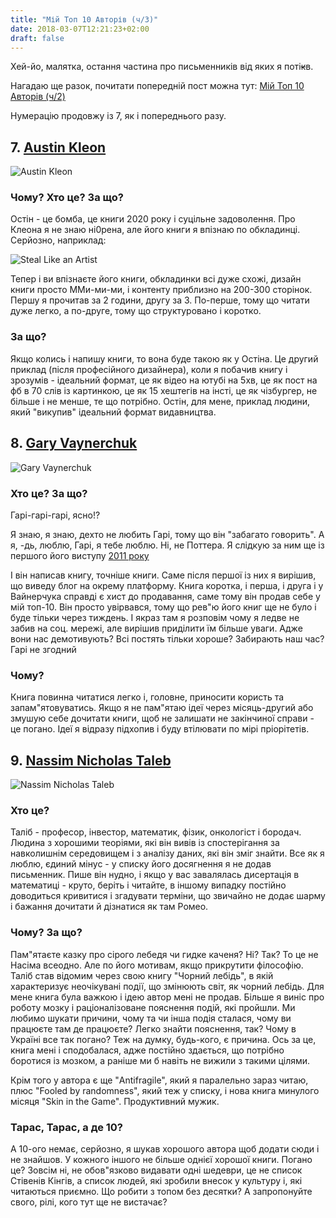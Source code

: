 ```yaml
---
title: "Мій Топ 10 Авторів (ч/3)"
date: 2018-03-07T12:21:23+02:00
draft: false
---
```



Хей-йо, малятка, остання частина про письменників від яких я поті~~к~~в.

Нагадаю ще разок, почитати попередній пост можна тут: 
[Мій Топ 10 Авторів (ч/2)](https://ua.tarasmatsyk.com/blog/top-10-fav-authors-2/)

Нумерацію продовжу із 7, як і попереднього разу.

## 7. [Austin Kleon](https://www.amazon.com/Austin-Kleon/e/B002HDCKJ2/ref=sr_tc_2_0?qid=1520072371&sr=8-2-ent)

![Austin Kleon](https://images-na.ssl-images-amazon.com/images/I/61dSM74wF9L._UX250_.jpg "Austin Kleon")

### Чому? Хто це? За що?

Остін - це бомба, це книги 2020 року і суцільне задоволення. Про Клеона я не знаю ні0рена,
але його книги я впізнаю по обкладинці. Серйозно, наприклад:

![Steal Like an Artist](https://images-na.ssl-images-amazon.com/images/I/51fIZsUhrpL._SY498_BO1,204,203,200_.jpg "Steal Like an Artist")

Тепер і ви впізнаєте його книги, обкладинки всі дуже схожі, дизайн книги просто ММи-ми-ми,
і контенту приблизно на 200-300 сторінок. Першу я прочитав за 2 години, другу за 3.
По-перше, тому що читати дуже легко, а по-друге, тому що структуровано і коротко.


### За що?
Якщо колись і напишу книги, то вона буде такою як у Остіна. Це другий приклад (після професійного дизайнера),
коли я побачив книгу і зрозумів - ідеальний формат, це як відео на ютубі на 5хв, 
це як пост на фб в 70 слів із картинкою, це як 15 хештегів на інсті, це як чізбургер,
не більше і не менше, те що потрібно.
Остін, для мене, приклад людини, який "викупив" ідеальний формат видавництва. 

## 8. [Gary Vaynerchuk](https://www.amazon.com/Gary-Vaynerchuk/e/B001JP7NBE/ref=dp_byline_cont_book_1)

![Gary Vaynerchuk](https://images-na.ssl-images-amazon.com/images/I/51N0WINeD0L._UX250_.jpg "Gary Vaynerchuk")

### Хто це? За що?
Гарі-гарі-гарі, ясно!?

Я знаю, я знаю, дехто не любить Гарі, тому що він "забагато говорить". А я, -дь, люблю, Гарі, я тебе люблю.
Ні, не Поттера. 
Я слідкую за ним ще із першого його виступу [2011 року](https://www.youtube.com/watch?v=lcqCAqZtedI)

І він написав книгу, точніше книги. Саме після першої із них я вирішив, що виведу блог на окрему платформу.
Книга коротка, і перша, і друга і у Вайнерчука справді є хист до продавання, саме тому
він продав себе у мій топ-10. Він просто увірвався, тому що рев"ю його книг ще не було і буде тільки через тиждень.
І якраз там я розповім чому я ледве не забив на соц. мережі, але вирішив приділити їм більше уваги.
Адже вони нас демотивують? Всі постять тільки хороше? Забирають наш час? Гарі не згодний

### Чому? 
Книга повинна читатися легко і, головне, приносити користь та запам"ятовуватись.
Якщо я не пам"ятаю ідеї через місяць-другий або змушую себе дочитати книги, щоб не залишати не закінчиної справи - це погано.
Ідеї я відразу підхопив і буду втілювати по мірі пріорітетів.


## 9. [Nassim Nicholas Taleb](https://www.amazon.com/Nassim-Nicholas-Taleb/e/B000APVZ7W/ref=sr_ntt_srch_lnk_1?qid=1520072976&sr=1-1)

![Nassim Nicholas Taleb](https://images-na.ssl-images-amazon.com/images/I/513Q6HNMzaL._UX250_.jpg "Nassim Nicholas Taleb")

### Хто це? 
Таліб - професор, інвестор, математик, фізик, онкологіст і бородач. 
Людина з хорошими теоріями, які він вивів із спостерігання за навколишнім середовищем і з аналізу
даних, які він зміг знайти. Все як я люблю, єдиний мінус - у списку його досягнення я не додав письменник.
Пише він нудно, і якщо у вас завалялась дисертація в математиці - круто, беріть і читайте, в іншому випадку постійно
доводиться кривитися і згадувати терміни, що звичайно не додає шарму і бажання дочитати й дізнатися як там Ромео.

### Чому? За що?
Пам"ятаєте казку про сірого лебедя чи гидке каченя? Ні? Так? То це не Насіма всеодно. Але по його мотивам, якщо прикрутити філософію.
Таліб став відомим через свою книгу "Чорний лебідь", в якій характеризує неочікувані події, що змінюють світ, як чорний лебідь.
Для мене книга була важкою і ідею автор мені не продав. Більше я виніс про роботу мозку і раціоналізоване пояснення подій, які пройшли.
Ми любимо шукати причини, чому та чи інша подія сталася, чому ви працюєте там де працюєте? Легко знайти пояснення, так?
Чому в Україні все так погано? Теж на думку, будь-кого, є причина. Ось за це, книга мені і сподобалася, адже постійно здається, що
потрібно боротися із мозком, а раніше ми б навіть не вижили з такими цілями.

Крім того у автора є ще "Antifragile", який я паралельно зараз читаю, плюс "Fooled by randomness",
який теж у списку, і нова книга минулого місяця "Skin in the Game". Продуктивний мужик.


### Тарас, Тарас, а де 10?
А 10-ого немає, серйозно, я шукав хорошого автора щоб додати сюди і не знайшов.
У кожного іншого не більше однієї хорошої книги. Погано це? Зовсім ні, не обов"язково видавати одні шедеври,
це не список Стівенів Кінгів, а список людей, які зробили внесок у культуру і, які читаються приємно.
Що робити з топом без десятки? А запропонуйте свого, рілі, кого тут ще не вистачає?




